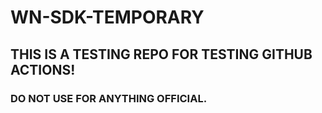 # WN-SDK-TEMPORARY

## THIS IS A TESTING REPO FOR TESTING GITHUB ACTIONS!

### DO NOT USE FOR ANYTHING OFFICIAL.
